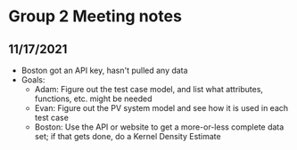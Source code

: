 # Group 2 Meeting notes

## 11/17/2021

- Boston got an API key, hasn't pulled any data
- Goals:
    - Adam: Figure out the test case model, and list what attributes, functions, etc. might be needed
    - Evan: Figure out the PV system model and see how it is used in each test case
    - Boston: Use the API or website to get a more-or-less complete
    data set; if that gets done, do a Kernel Density Estimate
